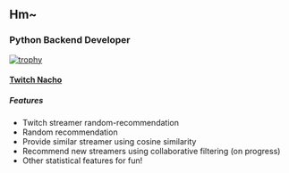 ## Hm~

### Python Backend Developer

[![trophy](https://github-profile-trophy.vercel.app/?username=helloracoon)](https://github.com/ryo-ma/github-profile-trophy)


#### [Twitch Nacho](https://www.twitchnacho.com/)
##### Features

- Twitch streamer random-recommendation
- Random recommendation
- Provide similar streamer using cosine similarity
- Recommend new streamers using collaborative filtering (on progress)
- Other statistical features for fun!

<!--

[![Top Langs](https://github-readme-stats.vercel.app/api/top-langs/?username=helloracoon&count_private=true)](https://github.com/anuraghazra/github-readme-stats)


![GitHub stats](https://github-readme-stats.vercel.app/api?username=helloracoon&count_private=true)
-->

<!--
**helloracoon/helloracoon** is a ✨ _special_ ✨ repository because its `README.md` (this file) appears on your GitHub profile.

Here are some ideas to get you started:

- 🔭 I’m currently working on ...
- 🌱 I’m currently learning ...
- 👯 I’m looking to collaborate on ...
- 🤔 I’m looking for help with ...
- 💬 Ask me about ...
- 📫 How to reach me: ...
- 😄 Pronouns: ...
- ⚡ Fun fact: ...
-->
